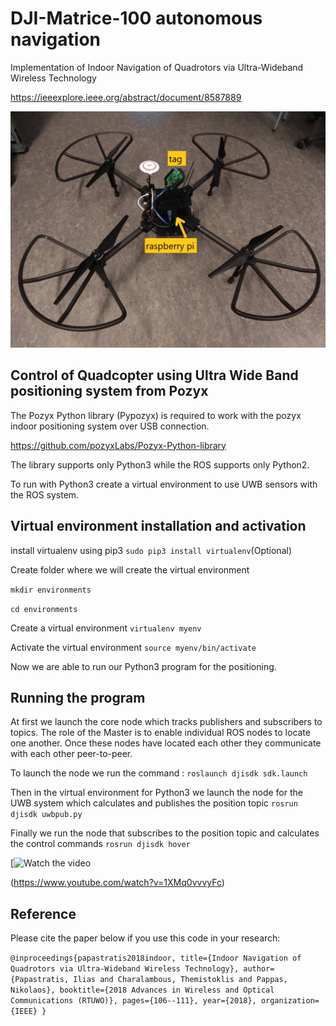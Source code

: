 # DJI-Matrice-100 autonomous navigation 
Implementation of Indoor Navigation of Quadrotors via Ultra-Wideband Wireless Technology

https://ieeexplore.ieee.org/abstract/document/8587889 

![alt text](https://github.com/IliasPap/DJI-Matrice-100/blob/master/images/drone1.jpg)
## Control of Quadcopter using Ultra Wide Band positioning system from Pozyx

The Pozyx Python library (Pypozyx) is required to work with the pozyx indoor positioning system over USB connection. 

https://github.com/pozyxLabs/Pozyx-Python-library

The library supports only Python3 while the ROS supports only Python2.  

To run with Python3 create a virtual environment to use UWB sensors with the ROS system.

## Virtual environment installation and activation

install virtualenv using pip3 `sudo pip3 install virtualenv`(Optional)

Create folder where we will create the virtual environment

`mkdir environments`

`cd environments`

Create a virtual environment `virtualenv myenv` 

Activate the virtual environment  `source myenv/bin/activate`

Now we are able to run our Python3 program for the positioning.
##  Running the program
At first we launch the core node which tracks publishers and subscribers to topics. 
The role of the Master is to enable individual ROS nodes to locate one another.
Once these nodes have located each other they communicate with each other peer-to-peer.

To launch the node we run the command : `roslaunch djisdk sdk.launch`

Then in the virtual environment for Python3 we launch the node for the UWB system which calculates and publishes the position topic
`rosrun djisdk uwbpub.py`

Finally we run the node that subscribes to the position topic and calculates the control commands `rosrun djisdk hover`

[![Watch the video](https://img.youtube.com/vi/1XMq0vvvyFc/0.jpg)

(https://www.youtube.com/watch?v=1XMq0vvvyFc)




## Reference 

Please cite the paper below if you use this code in your research:

`@inproceedings{papastratis2018indoor,
  title={Indoor Navigation of Quadrotors via Ultra-Wideband Wireless Technology},
  author={Papastratis, Ilias and Charalambous, Themistoklis and Pappas, Nikolaos},
  booktitle={2018 Advances in Wireless and Optical Communications (RTUWO)},
  pages={106--111},
  year={2018},
  organization={IEEE}
}`


